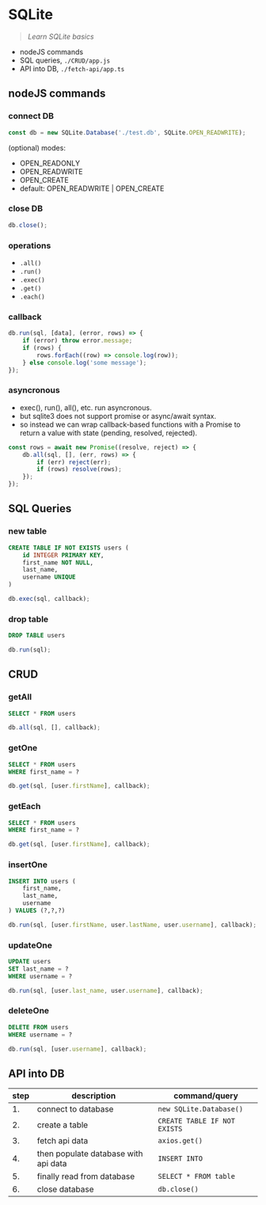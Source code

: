 # SQLite

> _Learn SQLite basics_

-   nodeJS commands
-   SQL queries, `./CRUD/app.js`
-   API into DB, `./fetch-api/app.ts`

## nodeJS commands

### connect DB

```javascript
const db = new SQLite.Database('./test.db', SQLite.OPEN_READWRITE);
```

(optional) modes:

-   OPEN_READONLY
-   OPEN_READWRITE
-   OPEN_CREATE
-   default: OPEN_READWRITE | OPEN_CREATE

### close DB

```javascript
db.close();
```

### operations

-   `.all()`
-   `.run()`
-   `.exec()`
-   `.get()`
-   `.each()`

### callback

```javascript
db.run(sql, [data], (error, rows) => {
	if (error) throw error.message;
	if (rows) {
		rows.forEach((row) => console.log(row));
	} else console.log('some message');
});
```

### asyncronous

-   exec(), run(), all(), etc. run asyncronous.
-   but sqlite3 does not support promise or async/await syntax.
-   so instead we can wrap callback-based functions with a Promise to return a value with state (pending, resolved, rejected).

```javascript
const rows = await new Promise((resolve, reject) => {
	db.all(sql, [], (err, rows) => {
		if (err) reject(err);
		if (rows) resolve(rows);
	});
});
```

## SQL Queries

### new table

```sql
CREATE TABLE IF NOT EXISTS users (
	id INTEGER PRIMARY KEY,
	first_name NOT NULL,
	last_name,
	username UNIQUE
)
```

```javascript
db.exec(sql, callback);
```

### drop table

```sql
DROP TABLE users
```

```javascript
db.run(sql);
```

## CRUD

### getAll

```sql
SELECT * FROM users
```

```javascript
db.all(sql, [], callback);
```

### getOne

```sql
SELECT * FROM users
WHERE first_name = ?
```

```javascript
db.get(sql, [user.firstName], callback);
```

### getEach

```sql
SELECT * FROM users
WHERE first_name = ?
```

```javascript
db.get(sql, [user.firstName], callback);
```

### insertOne

```sql
INSERT INTO users (
	first_name,
	last_name,
	username
) VALUES (?,?,?)
```

```javascript
db.run(sql, [user.firstName, user.lastName, user.username], callback);
```

### updateOne

```sql
UPDATE users
SET last_name = ?
WHERE username = ?
```

```javascript
db.run(sql, [user.last_name, user.username], callback);
```

### deleteOne

```sql
DELETE FROM users
WHERE username = ?
```

```javascript
db.run(sql, [user.username], callback);
```

## API into DB

| step | description                          | command/query                |
| ---- | ------------------------------------ | ---------------------------- |
| 1.   | connect to database                  | `new SQLite.Database()`      |
| 2.   | create a table                       | `CREATE TABLE IF NOT EXISTS` |
| 3.   | fetch api data                       | `axios.get()`                |
| 4.   | then populate database with api data | `INSERT INTO`                |
| 5.   | finally read from database           | `SELECT * FROM table`        |
| 6.   | close database                       | `db.close()`                 |

